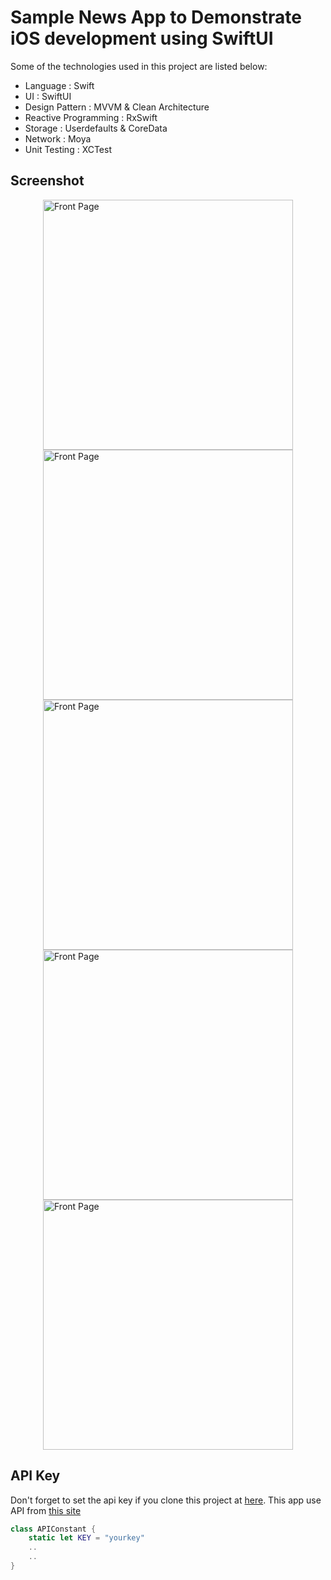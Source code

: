 # Sample News App to Demonstrate iOS development using SwiftUI

Some of the technologies used in this project are listed below:

* Language : Swift
* UI : SwiftUI
* Design Pattern : MVVM & Clean Architecture
* Reactive Programming : RxSwift
* Storage : Userdefaults & CoreData
* Network : Moya
* Unit Testing : XCTest

## Screenshot
<div style="display: flex; flex-direction: column; align-items: center;">
  <img src="https://github.com/Wildanafian/News-App-SwiftUI---iOS/blob/main/screenshot/Simulator%20Screen%20Recording.gif" alt="Front Page" width="400"/>
  <img src="https://github.com/Wildanafian/News-App-SwiftUI---iOS/blob/main/screenshot/Screenshot%20-%20Dashboard.png" alt="Front Page" width="400"/>
  <img src="https://github.com/Wildanafian/News-App-SwiftUI---iOS/blob/main/screenshot/Screenshot%20-%20Sheet%20Detail.png" alt="Front Page" width="400"/>
  <img src="https://github.com/Wildanafian/News-App-SwiftUI---iOS/blob/main/screenshot/Screenshot%20-%20Detail.png" alt="Front Page" width="400"/>
  <img src="https://github.com/Wildanafian/News-App-SwiftUI---iOS/blob/main/screenshot/Screenshot%20-%20Bookmark.png" alt="Front Page" width="400"/>
</div>

## API Key
Don't forget to set the api key if you clone this project at [here](https://github.com/Wildanafian/News-App-SwiftUI---iOS/blob/main/News%20App/Core/Constant/APIConstant.swift). This app use API from [this site](https://newsapi.org/)
```swift
class APIConstant {
    static let KEY = "yourkey"
    ..
    ..
}
```
